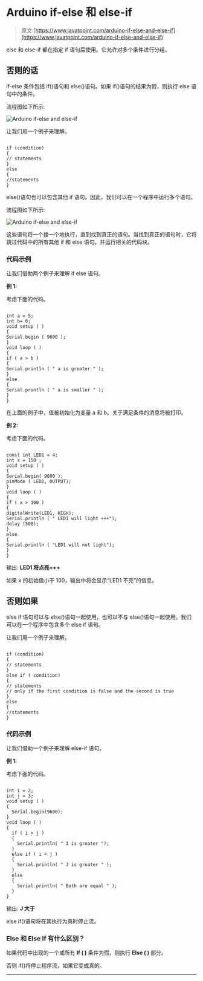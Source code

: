 # Arduino if-else 和 else-if

> 原文:[https://www.javatpoint.com/arduino-if-else-and-else-if](https://www.javatpoint.com/arduino-if-else-and-else-if)

else 和 else-if 都在指定 if 语句后使用。它允许对多个条件进行分组。

## 否则的话

if-else 条件包括 if()语句和 else()语句。如果 if()语句的结果为假，则执行 else 语句中的条件。

流程图如下所示:

![Arduino if-else and else-if](../Images/46f38d9b272f96749812057649330f10.png)

让我们用一个例子来理解。

```

if (condition)
{
// statements
}
else
{
//statements
}

```

else()语句也可以包含其他 if 语句。因此，我们可以在一个程序中运行多个语句。

流程图如下所示:

![Arduino if-else and else-if](../Images/79710cd056deee9eb6f72ef12fed6d7f.png)

这些语句将一个接一个地执行，直到找到真正的语句。当找到真正的语句时，它将跳过代码中的所有其他 if 和 else 语句，并运行相关的代码块。

### 代码示例

让我们借助两个例子来理解 if else 语句。

**例 1:**

考虑下面的代码。

```

int a = 5;
int b= 6;
void setup ( )
{
Serial.begin ( 9600 );
}
void loop ( )
{ 
if ( a > b )
{
Serial.println ( " a is greater " );
}
else
{
Serial.println ( " a is smaller " );
}
}

```

在上面的例子中，值被初始化为变量 a 和 b。关于满足条件的消息将被打印。

**例 2:**

考虑下面的代码。

```

const int LED1 = 4;
int x = 150 ;
void setup ( )
{ 
Serial.begin( 9600 );
pinMode ( LED1, OUTPUT);
}
void loop ( )
{ 
if ( x > 100 )
{
digitalWrite(LED1, HIGH);
Serial.println ( " LED1 will light +++");
delay (500);
}
else
{
Serial.println ( "LED1 will not light"); 
}
}

```

输出: **LED1 将点亮+++**

如果 x 的初始值小于 100，输出中将会显示“LED1 不亮”的信息。

## 否则如果

else if 语句可以与 else()语句一起使用，也可以不与 else()语句一起使用。我们可以在一个程序中包含多个 else if 语句。

让我们用一个例子来理解。

```

if (condition)
{
// statements
}
else if ( condition)
{
// statements
// only if the first condition is false and the second is true
}
else
{
//statements
}

```

### 代码示例

让我们借助一个例子来理解 else-if 语句。

**例 1:**

考虑下面的代码。

```

int i = 2;
int j = 3;
void setup ( )
{
  Serial.begin(9600);
}
void loop ( )
{
  if ( i > j )
  {
    Serial.println( " I is greater ");
  }
  else if ( i < j )
  {
    Serial.println( " J is greater " );
  }
  else
  {
    Serial.println( " Both are equal " );
  }
}

```

输出: **J 大于**

else if()语句将在其执行为真时停止流。

### Else 和 Else If 有什么区别？

如果代码中出现的一个或所有 **If ( )** 条件为假，则执行 **Else ( )** 部分。

否则 if()将停止程序流，如果它变成真的。

* * *